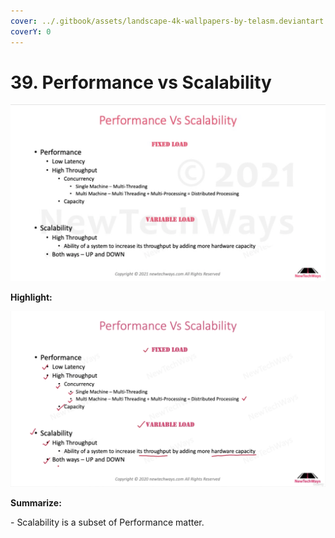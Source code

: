```yaml
---
cover: ../.gitbook/assets/landscape-4k-wallpapers-by-telasm.deviantart.com (28).jpg
coverY: 0
---
```


# 39. Performance vs Scalability

![](<../.gitbook/assets/image (23).png>)

**Highlight:**

![](<../.gitbook/assets/Performance Vs Scalability.png>)

**Summarize:**

\- Scalability is a subset of Performance matter.

